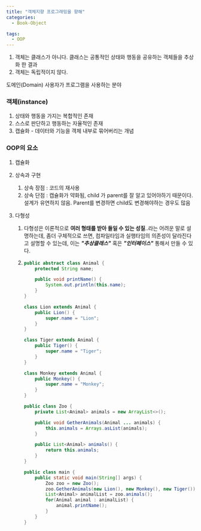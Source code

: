 ```yaml
---
title: "객체지향 프로그래밍을 향해"
categories:
  - Book-Object

tags:
  - OOP
---
```


1. 객체는 클래스가 아니다. 클래스는 공통적인 상태와 행동을 공유하는 객체들을 추상화 한 결과
2. 객체는 독립적이지 않다.



도메인(Domain) 사용자가 프로그램을 사용하는 분야



### 객체(instance)

1. 상태와 행동을 가지는 복합적인 존재
2. 스스로 판단하고 행동하는 자율적인 존재
3. 캡슐화 - 데이터와 기능을 객체 내부로 묶어버리는 개념



### OOP의 요소

1. 캡슐화

2. 상속과 구현
   1. 상속 장점 : 코드의 재사용
   2. 상속 단점 : 캡슐화가 약화됨, child 가 parent를 잘 알고 있어야하기 때문이다. 설계가 유연하지 않음. Parent를 변경하면 child도 변경해야하는 경우도 많음

3. 다형성

   1. 다형성은 이론적으로 **여러 형태를 받아 들일 수 있는 성질**..라는 어려운 말로 설명하는데, 좀더 구체적으로 쓰면, 컴파일타임과 실행타임의 의존성이 달라진다고 설명할 수 있는데, 이는 ***"추상클래스"*** 혹은 ***"인터페이스"*** 통해서 만들 수 있다.

   2. ```java
      public abstract class Animal {
          protected String name;
      
          public void printName() {
              System.out.println(this.name);
          }
      }
      
      class Lion extends Animal {
          public Lion() {
              super.name = "Lion";
          }
      }
      
      class Tiger extends Animal {
          public Tiger() {
              super.name = "Tiger";
          }
      }
      
      class Monkey extends Animal {
          public Monkey() {
              super.name = "Monkey";
          }
      }
      ```

      ```java
      public class Zoo {
          private List<Animal> animals = new ArrayList<>();
      
          public void GetherAnimals(Animal ... animals) {
              this.animals = Arrays.asList(animals);
          }
      
          public List<Animal> animals() {
              return this.animals;
          }
      }
      ```

      ```java
      public class main {
          public static void main(String[] args) {
              Zoo zoo = new Zoo();
              zoo.GetherAnimals(new Lion(), new Monkey(), new Tiger()); // 이곳에서 GetherAnimals에 파라메터는 실제로 실행되는 이때와 위쪽에 Zoo 클래스 내부에서 작성되는 때와 다른 클래스가 존재하게 된다. 이런경우를 다형성을 적용한 경우이며, lazy binding 또는 dynamic binding이라고 한다.
              List<Animal> animalList = zoo.animals();
              for(Animal animal : animalList) {
                  animal.printName();
              }
          }
      }
      ```

      

